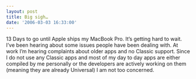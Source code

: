 ```yaml
---
layout: post
title: Big sigh…
date: '2006-03-03 16:33:00'
---
```


13 Days to go until Apple ships my MacBook Pro. It’s getting hard to wait. I’ve been hearing about some issues people have been dealing with. At work I’m hearing complaints about older apps and no Classic support. Since I do not use any Classic apps and most of my day to day apps are either compiled by me personally or the developers are actively working on them (meaning they are already Universal) I am not too concerned.